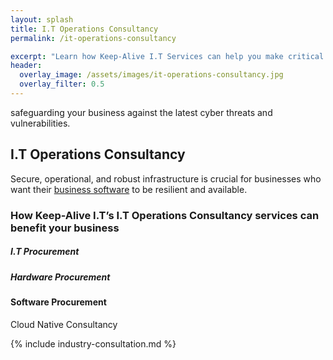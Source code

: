 ```yaml
---
layout: splash
title: I.T Operations Consultancy
permalink: /it-operations-consultancy

excerpt: "Learn how Keep-Alive I.T Services can help you make critical I.T Operations decisions for your business and develop infrastructure that's scalable. reliable, and compliant."
header:
  overlay_image: /assets/images/it-operations-consultancy.jpg
  overlay_filter: 0.5 
---
```


safeguarding your business against the latest cyber threats and vulnerabilities.

## I.T Operations Consultancy
Secure, operational, and robust infrastructure is crucial for businesses who want their [business software](/software-consultancy) to be resilient and available.

### How Keep-Alive I.T’s I.T Operations Consultancy services can benefit your business

##### I.T Procurement
##### Hardware Procurement

#### Software Procurement

Cloud Native Consultancy

{% include industry-consultation.md %}